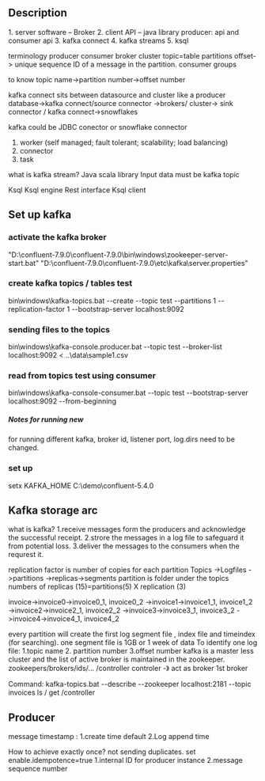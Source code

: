 <h2> Description </h2>
<p>
1.	server software – Broker
2.	client API – java library producer: api and consumer api
3.	kafka connect
4.	kafka streams
5.	ksql

terminology
producer
consumer
broker
cluster
topic=table
partitions
offset-> unique sequence ID of a message in the partition.
consumer groups

to know topic name->partition number->offset number

kafka connect sits between datasource and cluster like a producer
database->kafka connect/source connector ->brokers/ cluster-> sink connector / kafka connect->snowflakes

kafka could be JDBC conector or snowflake connector
1.	worker (self managed; fault tolerant; scalability; load balancing)
2.	connector
3.	task

what is kafka stream?
Java scala library
Input data must be kafka topic


Ksql
Ksql engine
Rest interface
Ksql client
</p>
<h2> Set up kafka </h2>
<p>
<h3> activate the kafka broker</h3>
"D:\confluent-7.9.0\confluent-7.9.0\bin\windows\zookeeper-server-start.bat" "D:\confluent-7.9.0\confluent-7.9.0\etc\kafka\server.properties"
<h3> create kafka topics / tables test</h3>
bin\windows\kafka-topics.bat --create --topic test --partitions 1 --replication-factor 1 --bootstrap-server localhost:9092
<h3> sending files to the topics </h3>
bin\windows\kafka-console.producer.bat --topic test --broker-list localhost:9092 < ..\data\sample1.csv
<h3> read from topics test using consumer </h3>
bin\windows\kafka-console-consumer.bat --topic test --bootstrap-server localhost:9092 --from-beginning

<h5>Notes for running new</h5>
for running different kafka, broker id, listener port, log.dirs need to be changed.


<h3>set up</h3>
setx KAFKA_HOME C:\demo\confluent-5.4.0



</p>

<h2>Kafka storage arc</h2>
<p>
what is kafka?
1.receive messages form the producers and acknowledge the successful receipt.
2.strore the messages in a log file to safeguard it from potential loss.
3.deliver the messages to the consumers when the requrest it.

replication factor is number of copies for each partition
Topics ->Logfiles ->partitions ->replicas->segments
partition is folder under the topics
numbers of replicas (15)=partitions(5) X replication (3)

invoice->invoice0->invoice0_1, invoice0_2
->invoice1->invoice1_1, invoice1_2
->invoice2->invoice2_1, invoice2_2
->invoice3->invoice3_1, invoice3_2
->invoice4->invoice4_1, invoice4_2

every partition will create the first log segment file , index file and timeindex (for searching).
one segment file is 1GB or 1 week of data
To identify one log file: 1.topic name 2. partition number 3.offset number
kafka is a master less cluster and the list of active broker is maintained in the zookeeper. zookeepers/brokers/ids/... /controller
controler -》 act as broker 1st broker

Command:
kafka-topics.bat --describe --zookeeper localhost:2181 --topic invoices
ls /
get /controller
</p>




<h2>Producer</h2>

message timestamp : 1.create time default 2.Log append time

How to achieve exactly once? not sending duplicates.
set enable.idempotence=true
1.internal ID for producer instance
2.message sequence number